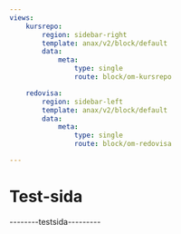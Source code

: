 ```yaml
---
views:
    kursrepo:
        region: sidebar-right
        template: anax/v2/block/default
        data:
            meta:
                type: single
                route: block/om-kursrepo

    redovisa:
        region: sidebar-left
        template: anax/v2/block/default
        data:
            meta:
                type: single
                route: block/om-redovisa

---
```

Test-sida
=========================

--------testsida---------
